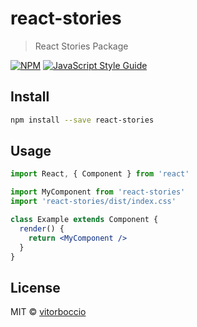 # react-stories

> React Stories Package

[![NPM](https://img.shields.io/npm/v/react-stories.svg)](https://www.npmjs.com/package/react-stories) [![JavaScript Style Guide](https://img.shields.io/badge/code_style-standard-brightgreen.svg)](https://standardjs.com)

## Install

```bash
npm install --save react-stories
```

## Usage

```jsx
import React, { Component } from 'react'

import MyComponent from 'react-stories'
import 'react-stories/dist/index.css'

class Example extends Component {
  render() {
    return <MyComponent />
  }
}
```

## License

MIT © [vitorboccio](https://github.com/vitorboccio)
